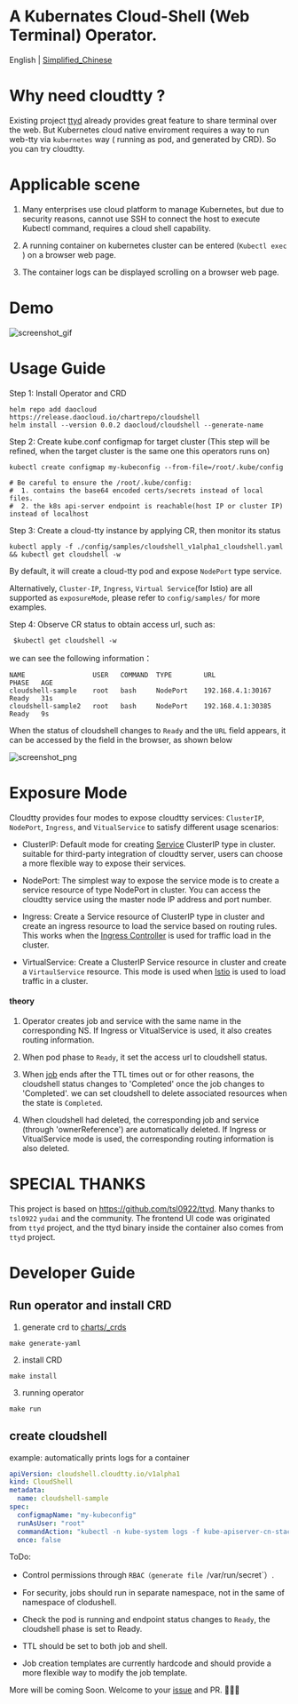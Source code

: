 # A Kubernates Cloud-Shell (Web Terminal) Operator.

English | [Simplified_Chinese](https://github.com/cloudtty/cloudtty/blob/main/README_zh.md)

# Why need cloudtty ?

Existing project [ttyd](https://github.com/tsl0922/ttyd) already provides great feature to share terminal over the web.
But Kubernetes cloud native enviroment requires a way to run web-tty via `kubernetes` way ( running as pod, and generated by CRD).
So you can try cloudtty.

# Applicable scene

1. Many enterprises use cloud platform to manage Kubernetes, but due to security reasons, cannot use SSH to connect the host to execute Kubectl command, requires a cloud shell capability.

2. A running container on kubernetes cluster can be entered (`Kubectl exec `) on a browser web page.

3. The container logs can be displayed scrolling on a browser web page.

# Demo

![screenshot_gif](https://github.com/cloudtty/cloudtty/raw/main/docs/snapshot.gif)

# Usage Guide

Step 1: Install Operator and CRD
```
helm repo add daocloud  https://release.daocloud.io/chartrepo/cloudshell
helm install --version 0.0.2 daocloud/cloudshell --generate-name
```

Step 2: Create kube.conf configmap for target cluster (This step will be refined, when the target cluster is the same one this operators runs on)
```
kubectl create configmap my-kubeconfig --from-file=/root/.kube/config

# Be careful to ensure the /root/.kube/config:
#  1. contains the base64 encoded certs/secrets instead of local files.
#  2. the k8s api-server endpoint is reachable(host IP or cluster IP) instead of localhost
```

Step 3: Create a cloud-tty instance by applying CR, then monitor its status
```
kubectl apply -f ./config/samples/cloudshell_v1alpha1_cloudshell.yaml  && kubectl get cloudshell -w
```
By default, it will create a cloud-tty pod and expose `NodePort` type service.

Alternatively, `Cluster-IP`, `Ingress`, `Virtual Service`(for Istio) are all supported as `exposureMode`, please refer to `config/samples/` for more examples.

Step 4: Observe CR status to obtain access url, such as:

```
 $kubectl get cloudshell -w
```

we can see the following information：

```shell
NAME                 USER   COMMAND  TYPE        URL                 PHASE   AGE
cloudshell-sample    root   bash     NodePort    192.168.4.1:30167   Ready   31s
cloudshell-sample2   root   bash     NodePort    192.168.4.1:30385   Ready   9s
```

When the status of cloudshell changes to `Ready` and the `URL` field appears, it can be accessed by the field in the browser, as shown below

![screenshot_png](https://github.com/cloudtty/cloudtty/raw/main/pkg/docs/snapshot.png)

# Exposure Mode

Cloudtty provides four modes to expose cloudtty services: `ClusterIP`, `NodePort`, `Ingress`, and `VitualService` to satisfy different usage scenarios:

* ClusterIP: Default mode for creating [Service](https://kubernetes.io/docs/concepts/services-networking/service/) ClusterIP type in cluster. suitable for third-party integration of cloudtty server, users can choose a more flexible way to expose their services.

* NodePort: The simplest way to expose the service mode is to create a service resource of type NodePort in cluster. You can access the cloudtty service using the master node IP address and port number.

* Ingress: Create a Service resource of ClusterIP type in cluster and create an ingress resource to load the service based on routing rules. This works when the [Ingress Controller](https://kubernetes.io/docs/concepts/services-networking/ingress-controllers/) is used for traffic load in the cluster.

* VirtualService: Create a ClusterIP Service resource in cluster and create a `VirtaulService` resource. This mode is used when [Istio](https://github.com/istio/istio) is used to load traffic in a cluster.

#### theory

1. Operator creates job and service with the same name in the corresponding NS. If Ingress or VitualService is used, it also creates routing information.

2. When pod phase to `Ready`, it set the access url to cloudshell status.

3. When [job](https://kubernetes.io/docs/concepts/workloads/controllers/job/) ends after the TTL times out or for other reasons, the cloudshell status changes to 'Completed' once the job changes to 'Completed'. we can set cloudshell to delete associated resources when the state is `Completed`.

4. When cloudshell had deleted, the corresponding job and service (through 'ownerReference') are automatically deleted. If Ingress or VitualService mode is used, the corresponding routing information is also deleted.

# SPECIAL THANKS
This project is based on https://github.com/tsl0922/ttyd. Many thanks to `tsl0922` `yudai` and the community.
The frontend UI code was originated from `ttyd` project, and the ttyd binary inside the container also comes from `ttyd` project.

# Developer Guide

## Run operator and install CRD
  
1. generate crd to [charts/_crds]()

```shell
make generate-yaml
```

2. install CRD

```shell
make install
```
  
3. running operator

  ```shell
make run
  ```
 
## create cloudshell

example: automatically prints logs for a container

```yaml
apiVersion: cloudshell.cloudtty.io/v1alpha1
kind: CloudShell
metadata:
  name: cloudshell-sample
spec:
  configmapName: "my-kubeconfig"
  runAsUser: "root"
  commandAction: "kubectl -n kube-system logs -f kube-apiserver-cn-stack"
  once: false
```

ToDo:

- Control permissions through `RBAC（generate file `/var/run/secret`）.

- For security, jobs should run in separate namespace, not in the same of namespace of clodushell.

- Check the pod is running and endpoint status changes to `Ready`, the cloudshell phase is set to Ready.

- TTL should be set to both job and shell.

- Job creation templates are currently hardcode and should provide a more flexible way to modify the job template.

More will be coming Soon. Welcome to your [issue](https://github.com/cloudtty/cloudtty/issues) and PR. 🎉🎉🎉

